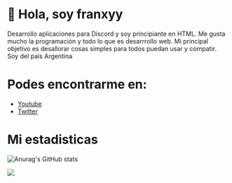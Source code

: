 
# 👋 Hola, soy franxyy
Desarrollo aplicaciones para Discord y soy principiante en HTML. Me gusta mucho la programación y todo lo que es desarrrollo web. Mi principal objetivo es desallorar cosas simples para todos puedan usar y compatir. Soy del país Argentina

# Podes encontrarme en:
- [Youtube](https://www.youtube.com/channel/UC1wnBNtMmi6JJUz2sLJlmAw)
- [Twitter](https://twitter.com/franxyarg)



# Mi estadisticas
![Anurag's GitHub stats](https://github-readme-stats.vercel.app/api?username=franxyy&show_icons=true&theme=merko)


<p1>
<a href="https://github.com/franxyy/github-readme-stats">
  <img align="center" src="https://github-readme-stats.vercel.app/api/top-langs/?username=franxyy&langs_count=8" />
</a>
</p1>

